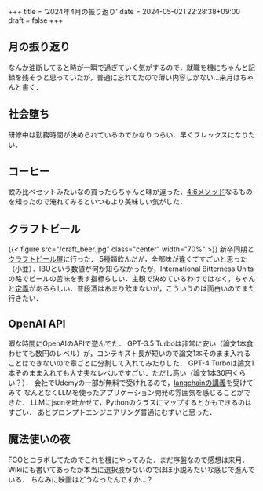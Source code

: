 +++
title = '2024年4月の振り返り'
date = 2024-05-02T22:28:38+09:00
draft = false
+++

## 月の振り返り
なんか油断してると時が一瞬で過ぎていく気がするので，就職を機にちゃんと記録を残そうと思っていたが，普通に忘れてたので薄い内容しかない...来月はちゃんと書く．

## 社会堕ち
研修中は勤務時間が決められているのでかなりつらい．早くフレックスになりたい．

## コーヒー
飲み比べセットみたいなの買ったらちゃんと味が違った．[4:6メソッド](https://www.youtube.com/watch?v=lJNPp-onikk)なるものを知ったので淹れてみるといつもより美味しい気がした．

## クラフトビール
{{< figure src="/craft_beer.jpg" class="center" width="70%" >}}
新卒同期と[クラフトビール屋](https://yonayonabeerworks.com/)に行った．
5種類飲んだが，全部味が違くてすごいと思った（小並）．IBUという数値が何か知らなかったが，International Bitterness Unitsの略でビールの苦味を表す指標らしい．主観で決めているわけではなく，ちゃんと[定義](https://ja.wikipedia.org/wiki/%E5%9B%BD%E9%9A%9B%E8%8B%A6%E5%91%B3%E5%8D%98%E4%BD%8D)があるらしい．普段酒はあまり飲まないが，こういうのは面白いのでまた行きたい．

## OpenAI API
暇な時間にOpenAIのAPIで遊んでた．
GPT-3.5 Turboは非常に安い（論文1本食わせても数円のレベル）が，コンテキスト長が短いので論文1本そのまま入れることはできないので章ごとに分割して入れてみたりした．
GPT-4 Turboは論文1本そのまま入れても大丈夫なレベルですごい．ただし高い（論文1本30円くらい？）．
会社でUdemyの一部が無料で受けれるので，[langchainの講義](https://www.udemy.com/course/langchain-apps/?couponCode=JPLETSLEARNNOW)を受けてみて
なんとなくLLMを使ったアプリケーション開発の雰囲気を感じることができた．
LLMにjsonを吐かせて，Pythonのクラスにマップするとかもできるのはすごい．
あとプロンプトエンジニアリング普通にむずいと思った．

## 魔法使いの夜
FGOとコラボしてたのでこれを機にやってみた．まだ序盤なので感想は来月．
Wikiにも書いてあったが本当に選択肢がないのでほぼ小説みたいな感じで進んでいる．
ちなみに映画はどうなったんですか...？
